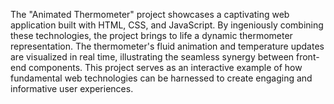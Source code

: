 The "Animated Thermometer" project showcases a captivating web application built with HTML, CSS, and JavaScript. By ingeniously combining these technologies, the project brings to life a dynamic thermometer representation. The thermometer's fluid animation and temperature updates are visualized in real time, illustrating the seamless synergy between front-end components. This project serves as an interactive example of how fundamental web technologies can be harnessed to create engaging and informative user experiences.